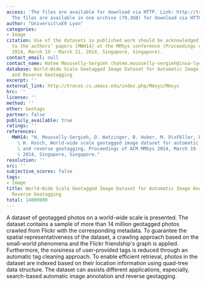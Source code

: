 ```yaml
---
access: 'The files are available for download via HTTP. Link: http://traces.cs.umass.edu/index.php/Mmsys/Mmsys
  The files are available in one archive (79.3GB) for download via HTTP: Link: http://skuld.cs.umass.edu/traces/mmsys/2014/user03.tar'
author: "Universit\xE9 Lyon"
categories:
- Image
citation: Use of the datasets in published work should be acknowledged by a full citation
  to the authors' papers [MWH14] at the MMSys conference (Proceedings of ACM MMSys
  2014, March 19 - March 21, 2014, Singapore, Singapore).
contact_email: null
contact_name: Hatem Mousselly-Sergieh (hatem.mousselly-sergieh@insa-lyon.fr)
database: World-Wide Scale Geotagged Image Dataset for Automatic Image Annotation
  and Reverse Geotagging
excerpt: ''
external_link: http://traces.cs.umass.edu/index.php/Mmsys/Mmsys
hrc: ''
license: ''
method: ''
other: Geotags
partner: false
publicly_available: true
ratings: ''
references:
  MWH14: "H. Mousselly-Sergieh, D. Watzinger, B. Huber, M. D\xF6ller, E. Egyed-Zsigmond,\
    \ H. Kosch, World-wide scale geotagged image dataset for automatic image annotation\
    \ and reverse geotagging, Proceedings of ACM MMSys 2014, March 19 - March 21,\
    \ 2014, Singapore, Singapore."
resolution: ''
src: ''
subjective_scores: false
tags:
- Image
title: World-Wide Scale Geotagged Image Dataset for Automatic Image Annotation and
  Reverse Geotagging
total: 14000000
---
```


A dataset of geotagged photos on a world-wide scale is presented. The dataset contains a sample of more than 14 million geotagged photos crawled from Flickr with the corresponding metadata. To guarantee the spatial representativeness of the dataset, a crawling approach based on the small-world phenomena and the Flickr friendship's graph is applied. Furthermore, the noisiness of user-provided tags is reduced through an automatic tag cleaning approach. To enable efficient retrieval, photos in the dataset are indexed based on their location information using quad-tree data structure. The dataset can assists different applications, especially, search-based automatic image annotation and reverse geotagging.